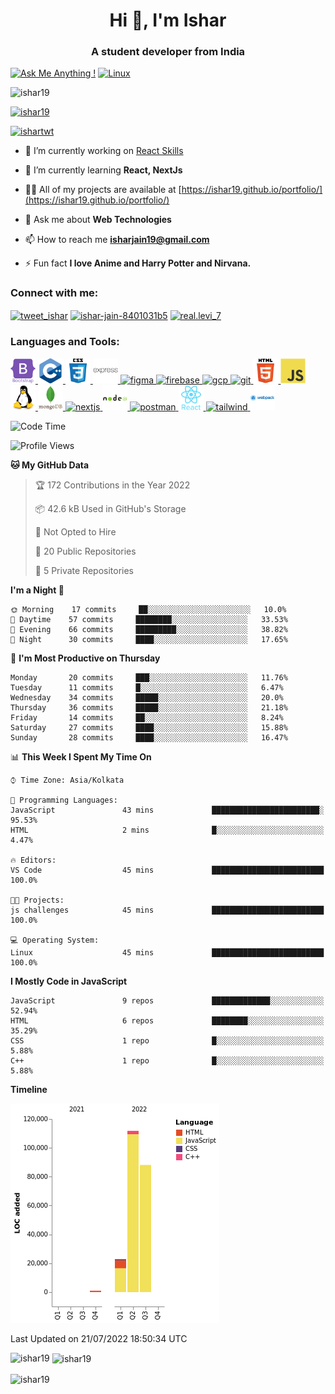 <h1 align="center">Hi 👋, I'm Ishar</h1>
<h3 align="center">A student developer from India</h3>

[![Ask Me Anything !](https://img.shields.io/badge/Ask%20me-anything-1abc9c.svg)](https://twitter.com/tweet_ishar)
[![Linux](https://svgshare.com/i/Zhy.svg)](https://svgshare.com/i/Zhy.svg)
<p align="left"> <img src="https://komarev.com/ghpvc/?username=ishar19&label=Profile%20views&color=0e75b6&style=flat" alt="ishar19" /> </p>

<p align="left"> <a href="https://github.com/ryo-ma/github-profile-trophy"><img src="https://github-profile-trophy.vercel.app/?username=ishar19" alt="ishar19" /></a> </p>

<p align="left"> <a href="https://twitter.com/ishartwt" target="blank"><img src="https://img.shields.io/twitter/follow/ishartwt?logo=twitter&style=for-the-badge" alt="ishartwt" /></a> </p>

- 🔭 I’m currently working on [React Skills](https://github.com/ishar19/share-me-react-app)

- 🌱 I’m currently learning **React, NextJs**

- 👨‍💻 All of my projects are available at [https://ishar19.github.io/portfolio/](https://ishar19.github.io/portfolio/)

- 💬 Ask me about **Web Technologies**

- 📫 How to reach me **isharjain19@gmail.com**

- ⚡ Fun fact **I love Anime and Harry Potter and Nirvana.**

<h3 align="left">Connect with me:</h3>
<p align="left">
<a href="https://twitter.com/ishartwt" target="blank"><img align="center" src="https://raw.githubusercontent.com/rahuldkjain/github-profile-readme-generator/master/src/images/icons/Social/twitter.svg" alt="tweet_ishar" height="30" width="40" /></a>
<a href="https://linkedin.com/in/ishar-jain-8401031b5" target="blank"><img align="center" src="https://raw.githubusercontent.com/rahuldkjain/github-profile-readme-generator/master/src/images/icons/Social/linked-in-alt.svg" alt="ishar-jain-8401031b5" height="30" width="40" /></a>
<a href="https://instagram.com/real.levi_7" target="blank"><img align="center" src="https://raw.githubusercontent.com/rahuldkjain/github-profile-readme-generator/master/src/images/icons/Social/instagram.svg" alt="real.levi_7" height="30" width="40" /></a>
</p>

<h3 align="left">Languages and Tools:</h3>
<p align="left"> <a href="https://getbootstrap.com" target="_blank" rel="noreferrer"> <img src="https://raw.githubusercontent.com/devicons/devicon/master/icons/bootstrap/bootstrap-plain-wordmark.svg" alt="bootstrap" width="40" height="40"/> </a> <a href="https://www.w3schools.com/cpp/" target="_blank" rel="noreferrer"> <img src="https://raw.githubusercontent.com/devicons/devicon/master/icons/cplusplus/cplusplus-original.svg" alt="cplusplus" width="40" height="40"/> </a> <a href="https://www.w3schools.com/css/" target="_blank" rel="noreferrer"> <img src="https://raw.githubusercontent.com/devicons/devicon/master/icons/css3/css3-original-wordmark.svg" alt="css3" width="40" height="40"/> </a> <a href="https://expressjs.com" target="_blank" rel="noreferrer"> <img src="https://raw.githubusercontent.com/devicons/devicon/master/icons/express/express-original-wordmark.svg" alt="express" width="40" height="40"/> </a> <a href="https://www.figma.com/" target="_blank" rel="noreferrer"> <img src="https://www.vectorlogo.zone/logos/figma/figma-icon.svg" alt="figma" width="40" height="40"/> </a> <a href="https://firebase.google.com/" target="_blank" rel="noreferrer"> <img src="https://www.vectorlogo.zone/logos/firebase/firebase-icon.svg" alt="firebase" width="40" height="40"/> </a> <a href="https://cloud.google.com" target="_blank" rel="noreferrer"> <img src="https://www.vectorlogo.zone/logos/google_cloud/google_cloud-icon.svg" alt="gcp" width="40" height="40"/> </a> <a href="https://git-scm.com/" target="_blank" rel="noreferrer"> <img src="https://www.vectorlogo.zone/logos/git-scm/git-scm-icon.svg" alt="git" width="40" height="40"/> </a> <a href="https://www.w3.org/html/" target="_blank" rel="noreferrer"> <img src="https://raw.githubusercontent.com/devicons/devicon/master/icons/html5/html5-original-wordmark.svg" alt="html5" width="40" height="40"/> </a> <a href="https://developer.mozilla.org/en-US/docs/Web/JavaScript" target="_blank" rel="noreferrer"> <img src="https://raw.githubusercontent.com/devicons/devicon/master/icons/javascript/javascript-original.svg" alt="javascript" width="40" height="40"/> </a> <a href="https://www.linux.org/" target="_blank" rel="noreferrer"> <img src="https://raw.githubusercontent.com/devicons/devicon/master/icons/linux/linux-original.svg" alt="linux" width="40" height="40"/> </a> <a href="https://www.mongodb.com/" target="_blank" rel="noreferrer"> <img src="https://raw.githubusercontent.com/devicons/devicon/master/icons/mongodb/mongodb-original-wordmark.svg" alt="mongodb" width="40" height="40"/> </a> <a href="https://nextjs.org/" target="_blank" rel="noreferrer"> <img src="https://cdn.worldvectorlogo.com/logos/nextjs-2.svg" alt="nextjs" width="40" height="40"/> </a> <a href="https://nodejs.org" target="_blank" rel="noreferrer"> <img src="https://raw.githubusercontent.com/devicons/devicon/master/icons/nodejs/nodejs-original-wordmark.svg" alt="nodejs" width="40" height="40"/> </a> <a href="https://postman.com" target="_blank" rel="noreferrer"> <img src="https://www.vectorlogo.zone/logos/getpostman/getpostman-icon.svg" alt="postman" width="40" height="40"/> </a> <a href="https://reactjs.org/" target="_blank" rel="noreferrer"> <img src="https://raw.githubusercontent.com/devicons/devicon/master/icons/react/react-original-wordmark.svg" alt="react" width="40" height="40"/> </a> <a href="https://tailwindcss.com/" target="_blank" rel="noreferrer"> <img src="https://www.vectorlogo.zone/logos/tailwindcss/tailwindcss-icon.svg" alt="tailwind" width="40" height="40"/> </a> <a href="https://webpack.js.org" target="_blank" rel="noreferrer"> <img src="https://raw.githubusercontent.com/devicons/devicon/d00d0969292a6569d45b06d3f350f463a0107b0d/icons/webpack/webpack-original-wordmark.svg" alt="webpack" width="40" height="40"/> </a> </p>


<!--START_SECTION:waka-->
![Code Time](http://img.shields.io/badge/Code%20Time-0%20secs-blue)

![Profile Views](http://img.shields.io/badge/Profile%20Views-6-blue)

**🐱 My GitHub Data** 

> 🏆 172 Contributions in the Year 2022
 > 
> 📦 42.6 kB Used in GitHub's Storage 
 > 
> 🚫 Not Opted to Hire
 > 
> 📜 20 Public Repositories 
 > 
> 🔑 5 Private Repositories  
 > 
**I'm a Night 🦉** 

```text
🌞 Morning    17 commits     ██░░░░░░░░░░░░░░░░░░░░░░░   10.0% 
🌆 Daytime    57 commits     ████████░░░░░░░░░░░░░░░░░   33.53% 
🌃 Evening    66 commits     █████████░░░░░░░░░░░░░░░░   38.82% 
🌙 Night      30 commits     ████░░░░░░░░░░░░░░░░░░░░░   17.65%

```
📅 **I'm Most Productive on Thursday** 

```text
Monday       20 commits     ███░░░░░░░░░░░░░░░░░░░░░░   11.76% 
Tuesday      11 commits     █░░░░░░░░░░░░░░░░░░░░░░░░   6.47% 
Wednesday    34 commits     █████░░░░░░░░░░░░░░░░░░░░   20.0% 
Thursday     36 commits     █████░░░░░░░░░░░░░░░░░░░░   21.18% 
Friday       14 commits     ██░░░░░░░░░░░░░░░░░░░░░░░   8.24% 
Saturday     27 commits     ████░░░░░░░░░░░░░░░░░░░░░   15.88% 
Sunday       28 commits     ████░░░░░░░░░░░░░░░░░░░░░   16.47%

```


📊 **This Week I Spent My Time On** 

```text
⌚︎ Time Zone: Asia/Kolkata

💬 Programming Languages: 
JavaScript               43 mins             ████████████████████████░   95.53% 
HTML                     2 mins              █░░░░░░░░░░░░░░░░░░░░░░░░   4.47%

🔥 Editors: 
VS Code                  45 mins             █████████████████████████   100.0%

🐱‍💻 Projects: 
js challenges            45 mins             █████████████████████████   100.0%

💻 Operating System: 
Linux                    45 mins             █████████████████████████   100.0%

```

**I Mostly Code in JavaScript** 

```text
JavaScript               9 repos             █████████████░░░░░░░░░░░░   52.94% 
HTML                     6 repos             ████████░░░░░░░░░░░░░░░░░   35.29% 
CSS                      1 repo              █░░░░░░░░░░░░░░░░░░░░░░░░   5.88% 
C++                      1 repo              █░░░░░░░░░░░░░░░░░░░░░░░░   5.88%

```


**Timeline**

![Chart not found](https://raw.githubusercontent.com/ishar19/ishar19/main/charts/bar_graph.png) 


 Last Updated on 21/07/2022 18:50:34 UTC
<!--END_SECTION:waka-->







<p><img align="left" src="https://github-readme-stats.vercel.app/api/top-langs?username=ishar19&show_icons=true&locale=en&layout=compact" alt="ishar19" /></p>

<p>&nbsp;<img align="center" src="https://github-readme-stats.vercel.app/api?username=ishar19&show_icons=true&locale=en" alt="ishar19" /></p>

<p><img align="center" src="https://github-readme-streak-stats.herokuapp.com/?user=ishar19&" alt="ishar19" /></p>
